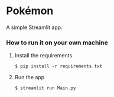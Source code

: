 # Pokémon

A simple Streamlit app. 

### How to run it on your own machine

1. Install the requirements

   ```
   $ pip install -r requirements.txt
   ```

2. Run the app

   ```
   $ streamlit run Main.py
   ```
